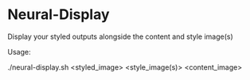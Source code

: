 # Neural-Display
Display your styled outputs alongside the content and style image(s)

Usage: 

./neural-display.sh <styled_image> <style_image(s)> <content_image>
